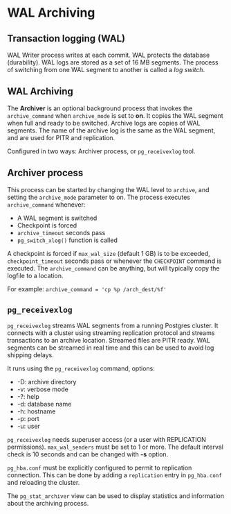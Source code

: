 # WAL Archiving

## Transaction logging (WAL)

WAL Writer process writes at each commit. WAL protects the database
(durability). WAL logs are stored as a set of 16 MB segments. The process of
switching from one WAL segment to another is called a _log switch_.

## WAL Archiving

The **Archiver** is an optional background process that invokes the
``archive_command`` when ``archive_mode`` is set to **on**. It copies the
WAL segment when full and ready to be switched. Archive logs are copies
of WAL segments. The name of the archive log is the same as the WAL
segment, and are used for PITR and replication.

Configured in two ways: Archiver process, or ``pg_receivexlog`` tool.

## Archiver process

This process can be started by changing the WAL level to ``archive``,
and setting the ``archive_mode`` parameter to on. The process executes
``archive_command`` whenever:

* A WAL segment is switched
* Checkpoint is forced
* ``archive_timeout`` seconds pass
* ``pg_switch_xlog()`` function is called

A checkpoint is forced if ``max_wal_size`` (default 1 GB) is to be
exceeded, ``checkpoint_timeout`` seconds pass or whenever the
``CHECKPOINT`` command is executed. The ``archive_command`` can be
anything, but will typically copy the logfile to a location.

For example: ``archive_command = 'cp %p /arch_dest/%f'``

## ``pg_receivexlog``

``pg_receivexlog`` streams WAL segments from a running Postgres cluster.
It connects with a cluster using streaming replication protocol and
streams transactions to an archive location. Streamed files are PITR
ready. WAL segments can be streamed in real time and this can be used to
avoid log shipping delays.

It runs using the ``pg_receivexlog`` command, options:

* -D: archive directory
* -v: verbose mode
* -?: help
* -d: database name
* -h: hostname
* -p: port
* -u: user

``pg_receivexlog`` needs superuser access (or a user with REPLICATION
permissions). ``max_wal_senders`` must be set to 1 or more. The default
interval check is 10 seconds and can be changed with **-s** option.

``pg_hba.conf`` must be explicitly configured to permit to replication
connection. This can be done by adding a ``replication`` entry in
``pg_hba.conf`` and reloading the cluster.

The ``pg_stat_archiver`` view can be used to display statistics and
information about the archiving process.
